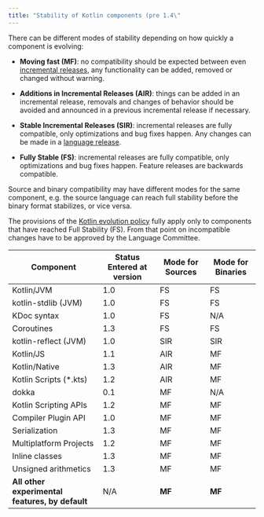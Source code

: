 ```yaml
---
title: "Stability of Kotlin components (pre 1.4\"
---
```



<no-index/>

There can be different modes of stability depending on how quickly a component is evolving:

<a name="moving-fast"/>

*   **Moving fast (MF)**: no compatibility should be expected between even [incremental releases](kotlin-evolution-principles.md#language-and-tooling-releases), any functionality can be added, removed or changed without warning.

*   **Additions in Incremental Releases (AIR)**: things can be added in an incremental release, removals and changes of behavior should be avoided and announced in a previous incremental release if necessary.

*   **Stable Incremental Releases (SIR)**: incremental releases are fully compatible, only optimizations and bug fixes happen. Any changes can be made in a [language release](kotlin-evolution-principles.md#language-and-tooling-releases).

<a name="fully-stable"/>

*   **Fully Stable (FS)**: incremental releases are fully compatible, only optimizations and bug fixes happen. Feature releases are backwards compatible.

Source and binary compatibility may have different modes for the same component, e.g. the source language can reach full stability before the binary format stabilizes, or vice versa.

The provisions of the [Kotlin evolution policy](kotlin-evolution-principles.md) fully apply only to components that have reached Full Stability (FS). From that point on incompatible changes have to be approved by the Language Committee.

|**Component**|**Status Entered at version**|**Mode for Sources**|**Mode for Binaries**|
| --- | --- | --- | --- |
Kotlin/JVM|1.0|FS|FS|
kotlin-stdlib (JVM)|1.0|FS|FS
KDoc syntax|1.0|FS|N/A
Coroutines|1.3|FS|FS
kotlin-reflect (JVM)|1.0|SIR|SIR
Kotlin/JS|1.1|AIR|MF
Kotlin/Native|1.3|AIR|MF
Kotlin Scripts (*.kts)|1.2|AIR|MF
dokka|0.1|MF|N/A
Kotlin Scripting APIs|1.2|MF|MF
Compiler Plugin API|1.0|MF|MF
Serialization|1.3|MF|MF
Multiplatform Projects|1.2|MF|MF
Inline classes|1.3|MF|MF
Unsigned arithmetics|1.3|MF|MF
**All other experimental features, by default**|N/A|**MF**|**MF**